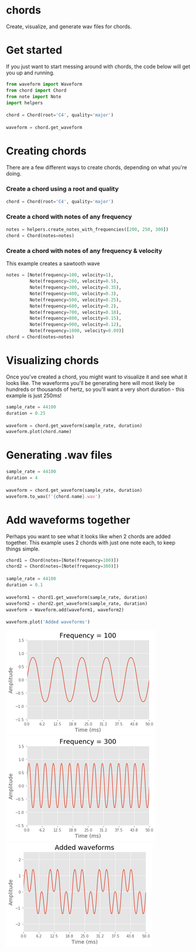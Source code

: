 # chords
 Create, visualize, and generate wav files for chords.

# Get started
If you just want to start messing around with chords, the code below will get you up and running.
```python
from waveform import Waveform
from chord import Chord
from note import Note
import helpers

chord = Chord(root='C4', quality='major')

waveform = chord.get_waveform
```

# Creating chords
There are a few different ways to create chords, depending on what you're doing.

### Create a chord using a root and quality
```python
chord = Chord(root='C4', quality='major')
```

### Create a chord with notes of any frequency
```python
notes = helpers.create_notes_with_frequencies([200, 250, 300])
chord = Chord(notes=notes)
```

### Create a chord with notes of any frequency & velocity
This example creates a sawtooth wave
```python
notes = [Note(frequency=100, velocity=1),
         Note(frequency=200, velocity=0.5),
         Note(frequency=300, velocity=0.35),
         Note(frequency=400, velocity=0.3),
         Note(frequency=500, velocity=0.25),
         Note(frequency=600, velocity=0.2),
         Note(frequency=700, velocity=0.18),
         Note(frequency=800, velocity=0.15),
         Note(frequency=900, velocity=0.12),
         Note(frequency=1000, velocity=0.09)]
chord = Chord(notes=notes)
```


# Visualizing chords
Once you've created a chord, you might want to visualize it and see what it looks like. The waveforms you'll be generating here will most likely be hundreds or thousands of hertz, so you'll want a very short duration - this example is just 250ms!
```python
sample_rate = 44100
duration = 0.25

waveform = chord.get_waveform(sample_rate, duration)
waveform.plot(chord.name)
```


# Generating .wav files
```python
sample_rate = 44100
duration = 4

waveform = chord.get_waveform(sample_rate, duration)
waveform.to_wav(f'{chord.name}.wav')
```


# Add waveforms together
Perhaps you want to see what it looks like when 2 chords are added together. This example uses 2 chords with just one note each, to keep things simple.
```python
chord1 = Chord(notes=[Note(frequency=100)])
chord2 = Chord(notes=[Note(frequency=300)])

sample_rate = 44100
duration = 0.1

waveform1 = chord1.get_waveform(sample_rate, duration)
waveform2 = chord2.get_waveform(sample_rate, duration)
waveform = Waveform.add(waveform1, waveform2)

waveform.plot('Added waveforms')
```
![Frequency = 100](images/f100.png)\
![Frequency = 300](images/f300.png)\
![Frequency = 100 + 300](images/added100-300.png)
